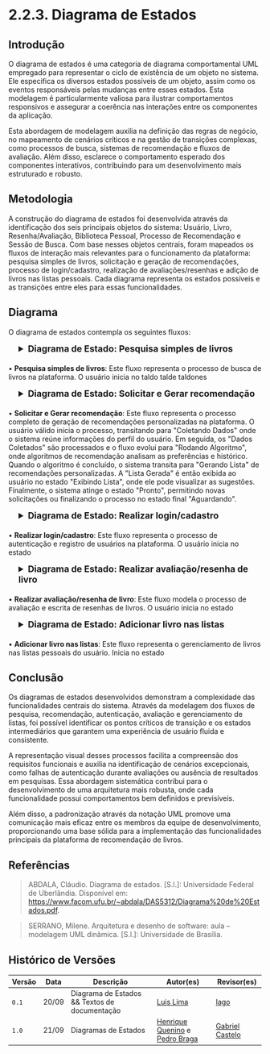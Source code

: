 # 2.2.3. Diagrama de Estados

## Introdução

O diagrama de estados é uma categoria de diagrama comportamental UML empregado para representar o ciclo de existência de um objeto no sistema. Ele especifica os diversos estados possíveis de um objeto, assim como os eventos responsáveis pelas mudanças entre esses estados. Esta modelagem é particularmente valiosa para ilustrar comportamentos responsivos e assegurar a coerência nas interações entre os componentes da aplicação.


Esta abordagem de modelagem auxilia na definição das regras de negócio, no mapeamento de cenários críticos e na gestão de transições complexas, como processos de busca, sistemas de recomendação e fluxos de avaliação. Além disso, esclarece o comportamento esperado dos componentes interativos, contribuindo para um desenvolvimento mais estruturado e robusto.


## Metodologia

A construção do diagrama de estados foi desenvolvida através da identificação dos seis principais objetos do sistema: Usuário, Livro, Resenha/Avaliação, Biblioteca Pessoal, Processo de Recomendação e Sessão de Busca. Com base nesses objetos centrais, foram mapeados os fluxos de interação mais relevantes para o funcionamento da plataforma: pesquisa simples de livros, solicitação e geração de recomendações, processo de login/cadastro, realização de avaliações/resenhas e adição de livros nas listas pessoais. Cada diagrama representa os estados possíveis e as transições entre eles para essas funcionalidades.

## Diagrama

O diagrama de estados contempla os seguintes fluxos:


<div style="margin-left: 20px;">
<details style="margin-bottom: 20px;">
  <summary style="font-size: 1.1rem;"><strong>Diagrama de Estado: Pesquisa simples de livros </strong></summary>
  <font size="2"><p style="text-align: center"><b>Figura 1:</b> Diagrama de Estado - Pesquisa simples de livros </p></font>
  <div style="text-align: center">

![Pesquisa Simples De Livros](assets/DiagramaDeEstadosPesquisando.png)

  </div>
  <font size="2"><p style="text-align: center"><b>Autor:</b> Henrique Quenino, 2025.</p></font>
</details>
</div>

• **Pesquisa simples de livros**: Este fluxo representa o processo de busca de livros na plataforma. O usuário inicia no taldo talde taldones

<div style="margin-left: 20px;">
<details style="margin-bottom: 20px;">
  <summary style="font-size: 1.1rem;"><strong>Diagrama de Estado: Solicitar e Gerar recomendação</strong></summary>
  <font size="2"><p style="text-align: center"><b>Figura 2:</b> Diagrama de Estado - Solicitar e Gerar recomendação</p></font>
  <div style="text-align: center">

![Solicitar e Gerar Recomendação](assets/DiagramaEstadosRecomendacao.png)

  </div>
  <font size="2"><p style="text-align: center"><b>Autor:</b> Luis, 2025.</p></font>
</details>
</div>

• **Solicitar e Gerar recomendação**: Este fluxo representa o processo completo de geração de recomendações personalizadas na plataforma. O usuário válido inicia o processo, transitando para "Coletando Dados" onde o sistema reúne informações do perfil do usuário. Em seguida, os "Dados Coletados" são processados e o fluxo evolui para "Rodando Algoritmo", onde algoritmos de recomendação analisam as preferências e histórico. Quando o algoritmo é concluído, o sistema transita para "Gerando Lista" de recomendações personalizadas. A "Lista Gerada" é então exibida ao usuário no estado "Exibindo Lista", onde ele pode visualizar as sugestões. Finalmente, o sistema atinge o estado "Pronto", permitindo novas solicitações ou finalizando o processo no estado final "Aguardando".

<div style="margin-left: 20px;">
<details style="margin-bottom: 20px;">
  <summary style="font-size: 1.1rem;"><strong>Diagrama de Estado: Realizar login/cadastro</strong></summary>
  <font size="2"><p style="text-align: center"><b>Figura 3:</b> Diagrama de Estado - Realizar login/cadastro</p></font>
  <div style="text-align: center">

![Realizar Login Cadastro](assets/DiagramaEstadosLogin.png)

  </div>
  <font size="2"><p style="text-align: center"><b>Autor:</b> Pedro, 2025.</p></font>
</details>
</div>

• **Realizar login/cadastro**: Este fluxo representa o processo de autenticação e registro de usuários na plataforma. O usuário inicia no estado

<div style="margin-left: 20px;">
<details style="margin-bottom: 20px;">
  <summary style="font-size: 1.1rem;"><strong>Diagrama de Estado: Realizar avaliação/resenha de livro</strong></summary>
  <font size="2"><p style="text-align: center"><b>Figura 4:</b> Diagrama de Estado - Realizar avaliação/resenha de livro</p></font>
  <div style="text-align: center">

![Realizar Avaliação Resenha](assets/DiagramaEstadosAvaliacao.png)

  </div>
  <font size="2"><p style="text-align: center"><b>Autor:</b> Pedro, 2025.</p></font>
</details>
</div>

• **Realizar avaliação/resenha de livro**: Este fluxo modela o processo de avaliação e escrita de resenhas de livros. O usuário inicia no estado

<div style="margin-left: 20px;">
<details style="margin-bottom: 20px;">
  <summary style="font-size: 1.1rem;"><strong>Diagrama de Estado: Adicionar livro nas listas</strong></summary>
  <font size="2"><p style="text-align: center"><b>Figura 5:</b> Diagrama de Estado - Adicionar livro nas listas</p></font>
  <div style="text-align: center">

![Adicionar Livro Listas](assets/DiagramaEstadosListas.png)

  </div>
  <font size="2"><p style="text-align: center"><b>Autor:</b> Henrique Quenino, 2025.</p></font>
</details>
</div>

• **Adicionar livro nas listas**: Este fluxo representa o gerenciamento de livros nas listas pessoais do usuário. Inicia no estado

## Conclusão

Os diagramas de estados desenvolvidos demonstram a complexidade das funcionalidades centrais do sistema. Através da modelagem dos fluxos de pesquisa, recomendação, autenticação, avaliação e gerenciamento de listas, foi possível identificar os pontos críticos de transição e os estados intermediários que garantem uma experiência de usuário fluida e consistente.

A representação visual desses processos facilita a compreensão dos requisitos funcionais e auxilia na identificação de cenários excepcionais, como falhas de autenticação durante avaliações ou ausência de resultados em pesquisas. Essa abordagem sistemática contribui para o desenvolvimento de uma arquitetura mais robusta, onde cada funcionalidade possui comportamentos bem definidos e previsíveis.

Além disso, a padronização através da notação UML promove uma comunicação mais eficaz entre os membros da equipe de desenvolvimento, proporcionando uma base sólida para a implementação das funcionalidades principais da plataforma de recomendação de livros.

## Referências


> ABDALA, Cláudio. Diagrama de estados. [S.l.]: Universidade Federal de Uberlândia. Disponível em: https://www.facom.ufu.br/~abdala/DAS5312/Diagrama%20de%20Estados.pdf.

> SERRANO, Milene. Arquitetura e desenho de software: aula – modelagem UML dinâmica. [S.l.]: Universidade de Brasília.

## Histórico de Versões


| Versão | Data  | Descrição | Autor(es) | Revisor(es) |
|--------|-------|-----------|-----------|-------------|
|  `0.1` | 20/09 | Diagrama de Estados && Textos de documentação| [Luis Lima](https://github.com/luidooo) | [Iago](https://github.com/iagorrr) |
|  `1.0` | 21/09 | Diagramas de Estados| [Henrique Quenino](https://github.com/henriquecq) e [Pedro Braga](https://github.com/Stain19) | [Gabriel Castelo](https://github.com/GabrielCastelo-31) |

